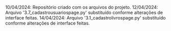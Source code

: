 10/04/2024: Repositório criado com os arquivos do projeto.
12/04/2024: Arquivo '3.7_cadastrousuariospage.py' substituído conforme alterações de interface feitas.
14/04/2024: Arquivo '3.1_cadastrolivrospage.py' substituído conforme alterações de interface feitas.

